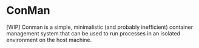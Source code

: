 # ConMan
[WIP]
Conman is a simple, minimalistic (and probably inefficient) container management system that can be used to run processes in an isolated environment on the host machine.

